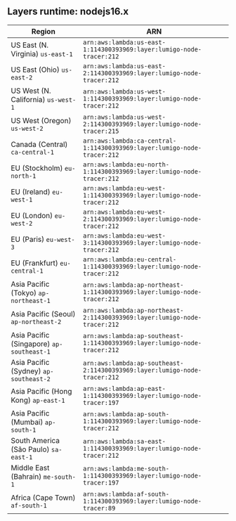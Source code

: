 Layers runtime: nodejs16.x
----
| Region | ARN |
| --- | --- |
|US East (N. Virginia)  `us-east-1`|`arn:aws:lambda:us-east-1:114300393969:layer:lumigo-node-tracer:212`|
|US East (Ohio)  `us-east-2`|`arn:aws:lambda:us-east-2:114300393969:layer:lumigo-node-tracer:212`|
|US West (N. California)  `us-west-1`|`arn:aws:lambda:us-west-1:114300393969:layer:lumigo-node-tracer:212`|
|US West (Oregon)  `us-west-2`|`arn:aws:lambda:us-west-2:114300393969:layer:lumigo-node-tracer:215`|
|Canada (Central)  `ca-central-1`|`arn:aws:lambda:ca-central-1:114300393969:layer:lumigo-node-tracer:212`|
|EU (Stockholm)  `eu-north-1`|`arn:aws:lambda:eu-north-1:114300393969:layer:lumigo-node-tracer:212`|
|EU (Ireland)  `eu-west-1`|`arn:aws:lambda:eu-west-1:114300393969:layer:lumigo-node-tracer:212`|
|EU (London)  `eu-west-2`|`arn:aws:lambda:eu-west-2:114300393969:layer:lumigo-node-tracer:212`|
|EU (Paris)  `eu-west-3`|`arn:aws:lambda:eu-west-3:114300393969:layer:lumigo-node-tracer:212`|
|EU (Frankfurt)  `eu-central-1`|`arn:aws:lambda:eu-central-1:114300393969:layer:lumigo-node-tracer:212`|
|Asia Pacific (Tokyo)  `ap-northeast-1`|`arn:aws:lambda:ap-northeast-1:114300393969:layer:lumigo-node-tracer:212`|
|Asia Pacific (Seoul)  `ap-northeast-2`|`arn:aws:lambda:ap-northeast-2:114300393969:layer:lumigo-node-tracer:212`|
|Asia Pacific (Singapore)  `ap-southeast-1`|`arn:aws:lambda:ap-southeast-1:114300393969:layer:lumigo-node-tracer:212`|
|Asia Pacific (Sydney)  `ap-southeast-2`|`arn:aws:lambda:ap-southeast-2:114300393969:layer:lumigo-node-tracer:212`|
|Asia Pacific (Hong Kong)  `ap-east-1`|`arn:aws:lambda:ap-east-1:114300393969:layer:lumigo-node-tracer:197`|
|Asia Pacific (Mumbai)  `ap-south-1`|`arn:aws:lambda:ap-south-1:114300393969:layer:lumigo-node-tracer:212`|
|South America (São Paulo)  `sa-east-1`|`arn:aws:lambda:sa-east-1:114300393969:layer:lumigo-node-tracer:212`|
|Middle East (Bahrain)  `me-south-1`|`arn:aws:lambda:me-south-1:114300393969:layer:lumigo-node-tracer:197`|
|Africa (Cape Town)  `af-south-1`|`arn:aws:lambda:af-south-1:114300393969:layer:lumigo-node-tracer:89`|
